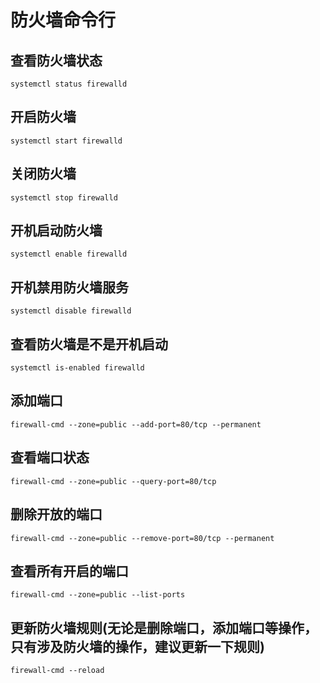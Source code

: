 # 防火墙命令行

## 查看防火墙状态
`systemctl status firewalld`

## 开启防火墙
`systemctl start firewalld`

## 关闭防火墙
`systemctl stop firewalld`

## 开机启动防火墙
`systemctl enable firewalld`

## 开机禁用防火墙服务
`systemctl disable firewalld`

## 查看防火墙是不是开机启动
`systemctl is-enabled firewalld`

## 添加端口
`firewall-cmd --zone=public --add-port=80/tcp --permanent`

## 查看端口状态
`firewall-cmd --zone=public --query-port=80/tcp`

## 删除开放的端口
`firewall-cmd --zone=public --remove-port=80/tcp --permanent`

## 查看所有开启的端口
`firewall-cmd --zone=public --list-ports`

## 更新防火墙规则(无论是删除端口，添加端口等操作，只有涉及防火墙的操作，建议更新一下规则)
`firewall-cmd --reload`
